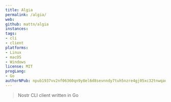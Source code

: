 ```yaml
---
title: Algia
permalink: /algia/
web: 
github: mattn/algia
instances:
tags:
- cli
- client
platforms:
- Linux
- macOS
- Windows
license: MIT
progLang: 
- Go
authorNPub: npub1937vv2nf06360qn9y8el6d8sevnndy7tuh5nzre4gj05xc32tnwqauhaj6
---
```


> Nostr CLI client written in Go